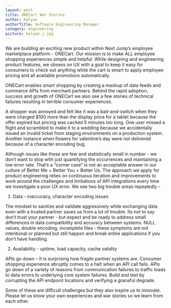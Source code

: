 ```yaml
---
layout: post
title: ONECart War Stories
author: Kalyan
authorTitle: Software Engineering Manager
category: engineering
picture: kalyan_j.jpg
---
```


We are building an exciting new product within Next Jump’s employee marketplace platform - ONECart. Our mission is to make ALL employee shopping experiences simple and helpful. While designing and engineering product features, we obsess on UX with a goal to keep it easy for consumers to check out anything while the cart is smart to apply employee pricing and all available promotions automatically.

ONECart enables smart shopping by creating a mashup of data feeds and commerce APIs from merchant partners. Behind the rapid adoption, success and growth of ONECart we also see a few stories of technical failures resulting in terrible consumer experiences.

A shopper was annoyed and felt like it was a bait-and-switch when they were charged $100 more than the display price for a tablet because the offer expired but pricing was cached 5 minutes too long. One user missed a flight and scrambled to make it to a wedding because we accidentally issued an invalid ticket from staging environments on a production system. Another instance when flowers for valentine’s day were not delivered because of a character encoding bug.

Although issues like these are few and statistically small in number - we don’t want to stop with just quantifying the occurrences and maintaining a low error rate. That’s a “corner case” is not an acceptable answer in our culture of Better Me + Better You = Better Us. The approach we apply for product engineering relies on continuous iteration and improvements to work around the challenges and limitations of API integrations every time we investigate a poor UX error. We see two big trouble areas repeatedly -  

1. Data - inaccuracy, character encoding issues 

The mindset to sanitize and validate aggressively while exchanging data even with a trusted partner saves us from a lot of trouble. Its not to say don’t trust your partner - but expect and be ready to address small differences in data compatibility and accuracy between systems. NULL values, double encoding, incomplete files - these symptoms are not intentional or planned but still happen and break entire applications if you don’t have handling.

2. Availability - uptime, load capacity, cache validity   

APIs go down – It is surprising how fragile partner systems are. Consumer shopping experience abruptly comes to a halt when an API call fails. APIs go down of a variety of reasons from communication failures to traffic loads to data errors to underlying core system failures. Build and test by corrupting the API endpoint locations and verifying a graceful degrade.

Some of these are difficult challenges but they also inspire us to innovate. Please let us know your own experiences and war stories so we learn from each other.

